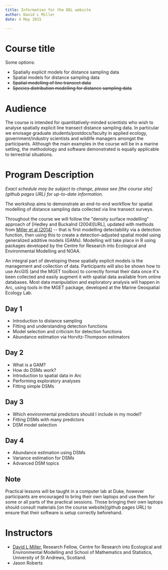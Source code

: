 ```yaml
---
title: Information for the DEL website
author: David L Miller
date: 4 May 2015

---
```



# Course title

Some options:

 * Spatially explicit models for distance sampling data
 * Spatial models for distance sampling data
 * ~~Spatial modelling of line transect data~~
 * ~~Species distribution modelling for distance sampling data~~


# Audience

The course is intended for quantitatively-minded scientists who wish to analyse spatially explicit line transect distance sampling data. In particular we envisage graduate students/postdocs/faculty in applied ecology, government/industry scientists and wildlife managers amongst the participants. Although the main examples in the course will be in a marine setting, the methodology and software demonstrated is equally applicable to terrestrial situations.


# Program Description


*Exact schedule may be subject to change, please see [the course site](github pages URL) for up-to-date information.*

The workshop aims to demonstrate an end-to-end workflow for spatial modelling of distance sampling data collected via line transect surveys.

Throughout the course we will follow the "density surface modelling" approach of [Hedley and Buckalnd (2004)[URL], updated with methods from [Miller et al (2014)](URL) -- that is first modelling detectability via a detection function, then using this to create a detection-adjusted spatial model using generalized additive models (GAMs). Modelling will take place in R using packages developed by the Centre for Research into Ecological and Environmental Modelling and NOAA.

An integral part of developing these spatially explicit models is the management and collection of data. Participants will also be shown how to use ArcGIS (and the MGET toolbox) to correctly format their data once it's been collected and easily augment it with spatial data available from online databases. Most data manipulation and exploratory analysis will happen in Arc, using tools in the MGET package, developed at the Marine Geospatial Ecology Lab.


## Day 1

  * Introduction to distance sampling
  * Fitting and understanding detection functions
  * Model selection and criticism for detection functions
  * Abundance estimation via Horvitz-Thompson estimators


## Day 2

  * What is a GAM?
  * How do DSMs work?
  * Introduction to spatial data in Arc
  * Performing exploratory analyses
  * Fitting simple DSMs


## Day 3

  * Which environmental predictors should I include in my model?
  * Fitting DSMs with many predictors
  * DSM model selection

## Day 4

  * Abundance estimation using DSMs
  * Variance estimation for DSMs
  * Advanced DSM topics




## Note

Practical lessons will be taught in a computer lab at Duke, however participants are encouraged to bring their own laptops and use them for some or all parts of the practical sessions. Those bringing their own laptops should consult materials [on the course website](github pages URL) to ensure that their software is setup correctly beforehand.

# Instructors

 * [David L Miller](http://converged.yt), Research Fellow, Centre for Research into Ecological and Environmental Modelling and School of Mathematics and Statistics, University of St Andrews, Scotland.
 * Jason Roberts



